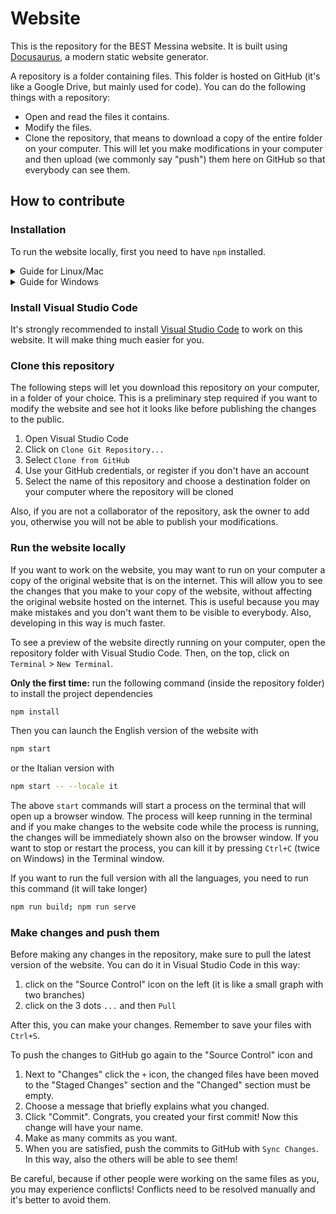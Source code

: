 # Website

This is the repository for the BEST Messina website. It is built using [Docusaurus](https://docusaurus.io/), a modern static website generator.

A repository is a folder containing files. This folder is hosted on GitHub (it's like a Google Drive, but mainly used for code). You can do the following things with a repository:

- Open and read the files it contains.
- Modify the files.
- Clone the repository, that means to download a copy of the entire folder on your computer. This will let you make modifications in your computer and then upload (we commonly say "push") them here on GitHub so that everybody can see them.

## How to contribute

### Installation

To run the website locally, first you need to have `npm` installed.

<details>
<summary>Guide for Linux/Mac</summary>

https://docs.npmjs.com/downloading-and-installing-node-js-and-npm#using-a-node-version-manager-to-install-nodejs-and-npm

</details>

<details>
<summary>Guide for Windows</summary>

### Open the PowerShell

1. Click on the Windows icon
2. Write PowerShell
3. Right-click and choose "Run as administrator"
4. A blue window will open

### Install FNM

Copy the following command on the PowerShell and run it pressing Enter

```bash
# installs fnm (Fast Node Manager)
winget install Schniz.fnm
```
When it finishes, close the PowerShell and reopen it as administrator.

### Install NPM

Then copy the following commands to the PowerShell and run them pressing Enter

```bash
# allow running scripts like yarn
Set-ExecutionPolicy Unrestricted

# configure fnm environment
fnm env --use-on-cd | Out-String | Invoke-Expression
if (!(Test-Path -Path $PROFILE)) {
  New-Item -ItemType File -Path $PROFILE -Force
}
Add-Content -Path $profile -Value 'fnm env --use-on-cd | Out-String | Invoke-Expression'

# download and install Node.js
fnm use --install-if-missing 20

# verifies the right Node.js version is in the environment
node -v # should print `v20.16.0`

# verifies the right npm version is in the environment
npm -v # should print `10.8.1`
```
</details>

### Install Visual Studio Code

It's strongly recommended to install [Visual Studio Code](https://code.visualstudio.com/) to work on this website. It will make thing much easier for you.

### Clone this repository

The following steps will let you download this repository on your computer, in a folder of your choice. This is a preliminary step required if you want to modify the website and see hot it looks like before publishing the changes to the public.

1. Open Visual Studio Code
2. Click on `Clone Git Repository...`
3. Select `Clone from GitHub`
4. Use your GitHub credentials, or register if you don't have an account
5. Select the name of this repository and choose a destination folder on your computer where the repository will be cloned

Also, if you are not a collaborator of the repository, ask the owner to add you, otherwise you will not be able to publish your modifications.

### Run the website locally

If you want to work on the website, you may want to run on your computer a copy of the original website that is on the internet. This will allow you to see the changes that you make to your copy of the website, without affecting the original website hosted on the internet. This is useful because you may make mistakes and you don't want them to be visible to everybody. Also, developing in this way is much faster.

To see a preview of the website directly running on your computer, open the repository folder with Visual Studio Code. Then, on the top, click on `Terminal` > `New Terminal`.

**Only the first time:** run the following command (inside the repository folder) to install the project dependencies

```bash
npm install
```

Then you can launch the English version of the website with

```bash
npm start
```

or the Italian version with

```bash
npm start -- --locale it
```

The above `start` commands will start a process on the terminal that will open up a browser window. The process will keep running in the terminal and if you make changes to the website code while the process is running, the changes will be immediately shown also on the browser window.
If you want to stop or restart the process, you can kill it by pressing `Ctrl+C` (twice on Windows) in the Terminal window.

If you want to run the full version with all the languages, you need to run this command (it will take longer)

```bash
npm run build; npm run serve
```

### Make changes and push them

Before making any changes in the repository, make sure to pull the latest version of the website. You can do it in Visual Studio Code in this way:
1. click on the "Source Control" icon on the left (it is like a small graph with two branches)
2. click on the 3 dots `...` and then `Pull`

After this, you can make your changes. Remember to save your files with `Ctrl+S`. 

To push the changes to GitHub go again to the "Source Control" icon and
1. Next to "Changes" click the `+` icon, the changed files have been moved to the "Staged Changes" section and the "Changed" section must be empty.
2. Choose a message that briefly explains what you changed.
3. Click "Commit". Congrats, you created your first commit! Now this change will have your name.
4. Make as many commits as you want.
5. When you are satisfied, push the commits to GitHub with `Sync Changes`. In this way, also the others will be able to see them!

Be careful, because if other people were working on the same files as you, you may experience conflicts! Conflicts need to be resolved manually and it's better to avoid them.
